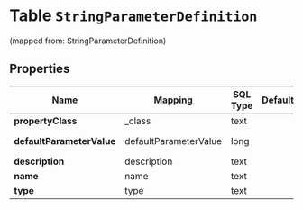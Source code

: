 
# Table `StringParameterDefinition`
(mapped from: StringParameterDefinition)

## Properties
Name | Mapping | SQL Type | Default | Type | Description | Notes
---- | ------- | -------- | ------- | ---- | ----------- | -----
**propertyClass** | _class | text |  | **kotlin.String** |  |  [optional]
**defaultParameterValue** | defaultParameterValue | long |  | [**StringParameterValue**](StringParameterValue.md) |  |  [optional] [foreignkey]
**description** | description | text |  | **kotlin.String** |  |  [optional]
**name** | name | text |  | **kotlin.String** |  |  [optional]
**type** | type | text |  | **kotlin.String** |  |  [optional]







